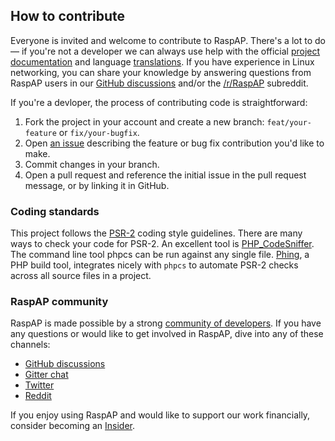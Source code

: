 ## How to contribute
Everyone is invited and welcome to contribute to RaspAP. There's a lot to do — if you're not a developer we can always use help with the official [project documentation](https://docs.raspap.com) and language [translations](https://crowdin.com/project/raspap). If you have experience in Linux networking, you can share your knowledge by answering questions from RaspAP users in our [GitHub discussions](https://github.com/RaspAP/raspap-webgui/discussions) and/or the [/r/RaspAP](https://reddit.com/r/RaspAP) subreddit.

If you're a devloper, the process of contributing code is straightforward:

1. Fork the project in your account and create a new branch: `feat/your-feature` or `fix/your-bugfix`.
2. Open [an issue](https://github.com/RaspAP/raspap-webgui/issues) describing the feature or bug fix contribution you'd like to make.
3. Commit changes in your branch.
4. Open a pull request and reference the initial issue in the pull request message, or by linking it in GitHub.

### Coding standards
This project follows the [PSR-2](http://www.php-fig.org/psr/psr-2/) coding style guidelines. There are many ways to check your code for PSR-2. An excellent tool is [PHP_CodeSniffer](https://github.com/squizlabs/PHP_CodeSniffer). The command line tool phpcs can be run against any single file. [Phing](https://www.phing.info/), a PHP build tool, integrates nicely with `phpcs` to automate PSR-2 checks across all source files in a project.

### RaspAP community
RaspAP is made possible by a strong [community of developers](https://github.com/RaspAP/raspap-webgui/graphs/contributors). If you have any questions or would like to get involved in RaspAP, dive into any of these channels:

* [GitHub discussions](https://github.com/RaspAP/raspap-webgui/discussions)
* [Gitter chat](https://app.gitter.im/#/room/#RaspAP:gitter.im)
* [Twitter](https://twitter.com/rasp_ap)
* [Reddit](https://www.reddit.com/r/RaspAP/)

If you enjoy using RaspAP and would like to support our work financially, consider becoming an [Insider](https://github.com/sponsors/RaspAP).
